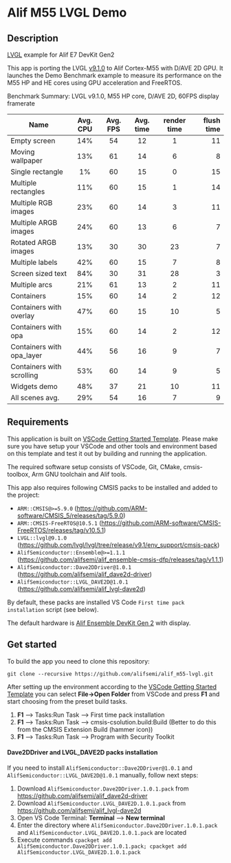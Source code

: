 # Alif M55 LVGL Demo

## Description
[LVGL](https://github.com/lvgl/lvgl) example for Alif E7 DevKit Gen2

This app is porting the LVGL [v9.1.0](https://github.com/lvgl/lvgl/releases/tag/v9.1.0) to Alif Cortex-M55 with D/AVE 2D GPU.
It launches the Demo Benchmark example to measure its performance on the M55 HP and HE cores using GPU acceleration and FreeRTOS.

Benchmark Summary: LVGL v9.1.0, M55 HP core, D/AVE 2D, 60FPS display framerate

| Name                      | Avg. CPU | Avg. FPS | Avg. time | render time | flush time |
| ------------------------- |:--------:|:--------:|:---------:|:-----------:| ----------:|
| Empty screen              | 14%      | 54       | 12        | 1           | 11         |
| Moving wallpaper          | 13%      | 61       | 14        | 6           | 8          |
| Single rectangle          | 1%       | 60       | 15        | 0           | 15         |
| Multiple rectangles       | 11%      | 60       | 15        | 1           | 14         |
| Multiple RGB images       | 23%      | 60       | 14        | 3           | 11         |
| Multiple ARGB images      | 24%      | 60       | 13        | 6           | 7          |
| Rotated ARGB images       | 13%      | 30       | 30        | 23          | 7          |
| Multiple labels           | 42%      | 60       | 15        | 7           | 8          |
| Screen sized text         | 84%      | 30       | 31        | 28          | 3          |
| Multiple arcs             | 21%      | 61       | 13        | 2           | 11         |
| Containers                | 15%      | 60       | 14        | 2           | 12         |
| Containers with overlay   | 47%      | 60       | 15        | 10          | 5          |
| Containers with opa       | 15%      | 60       | 14        | 2           | 12         |
| Containers with opa_layer | 44%      | 56       | 16        | 9           | 7          |
| Containers with scrolling | 53%      | 60       | 14        | 9           | 5          |
| Widgets demo              | 48%      | 37       | 21        | 10          | 11         |
| All scenes avg.           | 29%      | 54       | 16        | 7           | 9          |

## Requirements
This application is built on [VSCode Getting Started Template](https://github.com/alifsemi/alif_vscode-template).
Please make sure you have setup your VSCode and other tools and environment based on this template and test it out by building and running the application.

The required software setup consists of VSCode, Git, CMake, cmsis-toolbox, Arm GNU toolchain and Alif tools.

This app also requires following CMSIS packs to be installed and added to the project:
  * `ARM::CMSIS@>=5.9.0` (https://github.com/ARM-software/CMSIS_5/releases/tag/5.9.0)
  * `ARM::CMSIS-FreeRTOS@10.5.1` (https://github.com/ARM-software/CMSIS-FreeRTOS/releases/tag/v10.5.1)
  * `LVGL::lvgl@9.1.0` (https://github.com/lvgl/lvgl/tree/release/v9.1/env_support/cmsis-pack)
  * `AlifSemiconductor::Ensemble@>=1.1.1` (https://github.com/alifsemi/alif_ensemble-cmsis-dfp/releases/tag/v1.1.1)
  * `AlifSemiconductor::Dave2DDriver@1.0.1` (https://github.com/alifsemi/alif_dave2d-driver)
  * `AlifSemiconductor::LVGL_DAVE2D@1.0.1` (https://github.com/alifsemi/alif_lvgl-dave2d)

By default, these packs are installed VS Code `First time pack installation` script (see below).

The default hardware is [Alif Ensemble DevKit Gen 2](https://alifsemi.com/support/kits/ensemble-devkit-gen2/) with display.

## Get started
To build the app you need to clone this repository:
```
git clone --recursive https://github.com/alifsemi/alif_m55-lvgl.git
```

After setting up the environment according to the [VSCode Getting Started Template](https://github.com/alifsemi/alif_vscode-template) you can select **File->Open Folder** from VSCode and press **F1** and start choosing from the preset build tasks.

1. **F1** --> Tasks:Run Task --> First time pack installation
2. **F1** --> Tasks:Run Task --> cmsis-csolution.build:Build (Better to do this from the CMSIS Extension Build (hammer icon))
3. **F1** --> Tasks:Run Task --> Program with Security Toolkit

#### Dave2DDriver and LVGL_DAVE2D packs installation
If you need to install `AlifSemiconductor::Dave2DDriver@1.0.1` and `AlifSemiconductor::LVGL_DAVE2D@1.0.1` manually, follow next steps:
1. Download `AlifSemiconductor.Dave2DDriver.1.0.1.pack` from https://github.com/alifsemi/alif_dave2d-driver
2. Download `AlifSemiconductor.LVGL_DAVE2D.1.0.1.pack` from https://github.com/alifsemi/alif_lvgl-dave2d
3. Open VS Code Terminal: **Terminal** --> **New terminal**
4. Enter the directory where `AlifSemiconductor.Dave2DDriver.1.0.1.pack` and `AlifSemiconductor.LVGL_DAVE2D.1.0.1.pack` are located
5. Execute commands `cpackget add AlifSemiconductor.Dave2DDriver.1.0.1.pack; cpackget add AlifSemiconductor.LVGL_DAVE2D.1.0.1.pack`
